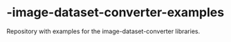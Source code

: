 # -image-dataset-converter-examples
Repository with examples for the image-dataset-converter libraries.
